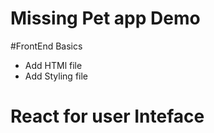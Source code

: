 Missing Pet app Demo
=================
#FrontEnd Basics

* Add HTMl file
* Add Styling file

# React for user Inteface 